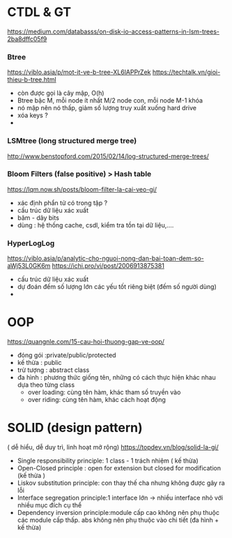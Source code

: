 # CTDL & GT
https://medium.com/databasss/on-disk-io-access-patterns-in-lsm-trees-2ba8dffc05f9
### Btree
https://viblo.asia/p/mot-it-ve-b-tree-XL6lAPPrZek
https://techtalk.vn/gioi-thieu-b-tree.html
- còn được gọi là cây mập, O(h)
- Btree bậc M, mỗi node ít nhất M/2 node con, mỗi node M-1 khóa
- nó mập nên nó thấp, giảm số lượng truy xuất xuống hard drive
- xóa keys ? 
- 
### LSMtree (long structured merge tree)
http://www.benstopford.com/2015/02/14/log-structured-merge-trees/
### Bloom Filters (false positive) > Hash table
https://lqm.now.sh/posts/bloom-filter-la-cai-veo-gi/
- xác định phẩn tử có trong tập ?
- cấu trúc dữ liệu xác xuất
- băm - dãy bits 
- dùng : hệ thống cache, csdl, kiểm tra tồn tại dữ liệu,.... 
### HyperLogLog
https://viblo.asia/p/analytic-cho-nguoi-nong-dan-bai-toan-dem-so-aWj53L0GK6m
https://ichi.pro/vi/post/2006913875381
- cấu trúc dữ liệu xác xuất
- dự đoán đếm số lượng lớn các yếu tốt riêng biệt (đếm số người dùng)
- 
# OOP
https://quangnle.com/15-cau-hoi-thuong-gap-ve-oop/
- đóng gói :private/public/protected
- kế thừa : public
- trừ tượng : abstract class
- đa hình : phương thức giống tên, những có cách thực hiện khác nhau dựa theo từng class
    + over loading: cùng tên hàm, khác tham số truyền vào
    + over riding: cùng tên hàm, khác cách hoạt động
# SOLID (design pattern)
( dễ hiểu, dễ duy trì, linh hoạt mở rộng)
https://topdev.vn/blog/solid-la-gi/
- Single responsibility principle: 1 class - 1 trách nhiệm ( kế thừa)
- Open-Closed principle : open for extension but closed for modification (kế thừa )
- Liskov substitution principle: con thay thế cha nhưng không được gây ra lỗi
- Interface segregation principle:1 interface lớn -> nhiều interface nhỏ với nhiều mục đích cụ thể
- Dependency inversion principle:module cấp cao không nên phụ thuộc các module cấp thấp. abs không nên phụ thuộc vào chi tiết (đa hình + kế thừa)

